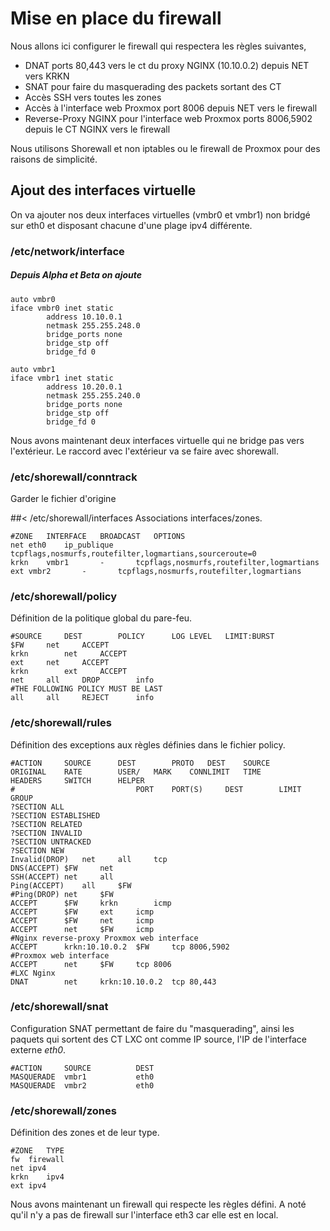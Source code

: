 # Mise en place du firewall
Nous allons ici configurer le firewall qui respectera les règles suivantes,
- DNAT ports 80,443 vers le ct du proxy NGINX (10.10.0.2) depuis NET vers KRKN
- SNAT pour faire du masquerading des packets sortant des CT
- Accès SSH vers toutes les zones 
- Accès à l'interface web Proxmox port 8006 depuis NET vers le firewall
- Reverse-Proxy NGINX pour l'interface web Proxmox ports 8006,5902 depuis le CT NGINX vers le firewall

Nous utilisons Shorewall et non iptables ou le firewall de Proxmox pour des raisons de simplicité.

## Ajout des interfaces virtuelle
On va ajouter nos deux interfaces virtuelles (vmbr0 et vmbr1) non bridgé sur eth0 et disposant chacune d'une plage ipv4 différente. 

### /etc/network/interface
##### Depuis Alpha et Beta on ajoute
```
auto vmbr0
iface vmbr0 inet static
        address 10.10.0.1
        netmask 255.255.248.0
        bridge_ports none
        bridge_stp off
        bridge_fd 0

auto vmbr1
iface vmbr1 inet static
        address 10.20.0.1
        netmask 255.255.240.0
        bridge_ports none
        bridge_stp off
        bridge_fd 0
```

Nous avons maintenant deux interfaces virtuelle qui ne bridge pas vers l'extérieur. Le raccord avec l'extérieur va se faire avec shorewall.

### /etc/shorewall/conntrack
Garder le fichier d'origine

##< /etc/shorewall/interfaces
Associations interfaces/zones.
```
#ZONE	INTERFACE	BROADCAST	OPTIONS
net	eth0	ip_publique	tcpflags,nosmurfs,routefilter,logmartians,sourceroute=0
krkn	vmbr1		-		tcpflags,nosmurfs,routefilter,logmartians
ext	vmbr2		-		tcpflags,nosmurfs,routefilter,logmartians
```

### /etc/shorewall/policy
Définition de la politique global du pare-feu.
```
#SOURCE		DEST		POLICY		LOG LEVEL	LIMIT:BURST
$FW		net		ACCEPT
krkn		net		ACCEPT
ext		net		ACCEPT
krkn		ext		ACCEPT
net		all		DROP		info
#THE FOLLOWING POLICY MUST BE LAST
all		all		REJECT		info

```

### /etc/shorewall/rules
Définition des exceptions aux règles définies dans le fichier policy.
```
#ACTION		SOURCE		DEST		PROTO	DEST	SOURCE		ORIGINAL	RATE		USER/	MARK	CONNLIMIT	TIME		HEADERS		SWITCH		HELPER
#							PORT	PORT(S)		DEST		LIMIT		GROUP
?SECTION ALL
?SECTION ESTABLISHED
?SECTION RELATED
?SECTION INVALID
?SECTION UNTRACKED
?SECTION NEW
Invalid(DROP)	net		all		tcp
DNS(ACCEPT)	$FW		net
SSH(ACCEPT)	net		all
Ping(ACCEPT)	all		$FW
#Ping(DROP)	net		$FW
ACCEPT		$FW		krkn		icmp
ACCEPT		$FW		ext		icmp
ACCEPT		$FW		net		icmp
ACCEPT		net		$FW		icmp
#Nginx reverse-proxy Proxmox web interface
ACCEPT		krkn:10.10.0.2	$FW		tcp	8006,5902
#Proxmox web interface
ACCEPT		net		$FW		tcp	8006
#LXC Nginx
DNAT		net		krkn:10.10.0.2	tcp	80,443
```
### /etc/shorewall/snat
Configuration SNAT permettant de faire du "masquerading", ainsi les paquets qui sortent des CT LXC ont comme IP source, l'IP de l'interface externe _eth0_.  
```
#ACTION		SOURCE			DEST
MASQUERADE	vmbr1			eth0
MASQUERADE	vmbr2			eth0
```
### /etc/shorewall/zones
Définition des zones et de leur type.
```
#ZONE	TYPE
fw	firewall
net	ipv4
krkn	ipv4
ext	ipv4
```

Nous avons maintenant un firewall qui respecte les règles défini.
A noté qu'il n'y a pas de firewall sur l'interface eth3 car elle est en local.